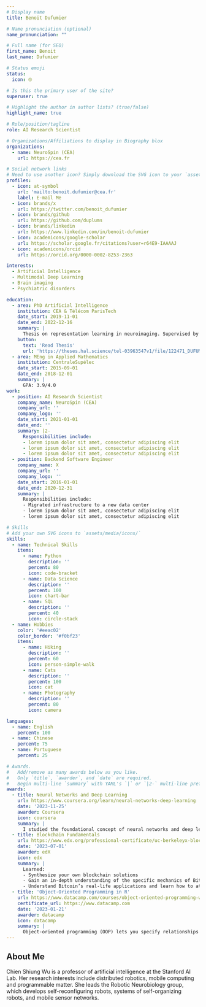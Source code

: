 ```yaml
---
# Display name
title: Benoit Dufumier

# Name pronunciation (optional)
name_pronunciation: ""

# Full name (for SEO)
first_name: Benoit
last_name: Dufumier

# Status emoji
status:
  icon: 🤓

# Is this the primary user of the site?
superuser: true

# Highlight the author in author lists? (true/false)
highlight_name: true

# Role/position/tagline
role: AI Research Scientist

# Organizations/Affiliations to display in Biography blox
organizations:
  - name: NeuroSpin (CEA)
    url: https://cea.fr

# Social network links
# Need to use another icon? Simply download the SVG icon to your `assets/media/icons/` folder.
profiles:
  - icon: at-symbol
    url: 'mailto:benoit.dufumier@cea.fr'
    label: E-mail Me
  - icon: brands/x
    url: https://twitter.com/benoit_dufumier
  - icon: brands/github
    url: https://github.com/duplums
  - icon: brands/linkedin
    url: https://www.linkedin.com/in/benoit-dufumier
  - icon: academicons/google-scholar
    url: https://scholar.google.fr/citations?user=r64E9-IAAAAJ
  - icon: academicons/orcid
    url: https://orcid.org/0000-0002-8253-2363

interests:
  - Artificial Intelligence
  - Multimodal Deep Learning
  - Brain imaging
  - Psychiatric disorders

education:
  - area: PhD Artificial Intelligence
    institution: CEA & Télécom ParisTech
    date_start: 2019-11-01
    date_end: 2022-12-16
    summary: |
      Thesis on representation learning in neuroimaging. Supervised by [Dr. Edouard Duchesnay](https://duchesnay.github.io), [Prof. Pietro Gori](https://perso.telecom-paristech.fr/pgori) and [Prof. Arthur Tenenhaus](https://l2s.centralesupelec.fr/u/tenenhaus-arthur). Presented papers at top-tiers ML and medical imaging conferences (MICCAI, ICLR, ICML) with the contributions being published in 2 Springer journals (NeuroImage).
    button:
      text: 'Read Thesis'
      url: 'https://theses.hal.science/tel-03963547v1/file/122471_DUFUMIER_2022_archivage.pdf'
  - area: MEng in Applied Mathematics 
    institution: CentraleSupélec
    date_start: 2015-09-01
    date_end: 2018-12-01
    summary: |
      GPA: 3.9/4.0
work:
  - position: AI Research Scientist
    company_name: NeuroSpin (CEA) 
    company_url: ''
    company_logo: ''
    date_start: 2021-01-01
    date_end: ''
    summary: |2-
      Responsibilities include:
      - lorem ipsum dolor sit amet, consectetur adipiscing elit
      - lorem ipsum dolor sit amet, consectetur adipiscing elit
      - lorem ipsum dolor sit amet, consectetur adipiscing elit
  - position: Backend Software Engineer
    company_name: X
    company_url: ''
    company_logo: ''
    date_start: 2016-01-01
    date_end: 2020-12-31
    summary: |
      Responsibilities include:
      - Migrated infrastructure to a new data center
      - lorem ipsum dolor sit amet, consectetur adipiscing elit
      - lorem ipsum dolor sit amet, consectetur adipiscing elit

# Skills
# Add your own SVG icons to `assets/media/icons/`
skills:
  - name: Technical Skills
    items:
      - name: Python
        description: ''
        percent: 80
        icon: code-bracket
      - name: Data Science
        description: ''
        percent: 100
        icon: chart-bar
      - name: SQL
        description: ''
        percent: 40
        icon: circle-stack
  - name: Hobbies
    color: '#eeac02'
    color_border: '#f0bf23'
    items:
      - name: Hiking
        description: ''
        percent: 60
        icon: person-simple-walk
      - name: Cats
        description: ''
        percent: 100
        icon: cat
      - name: Photography
        description: ''
        percent: 80
        icon: camera

languages:
  - name: English
    percent: 100
  - name: Chinese
    percent: 75
  - name: Portuguese
    percent: 25

# Awards.
#   Add/remove as many awards below as you like.
#   Only `title`, `awarder`, and `date` are required.
#   Begin multi-line `summary` with YAML's `|` or `|2-` multi-line prefix and indent 2 spaces below.
awards:
  - title: Neural Networks and Deep Learning
    url: https://www.coursera.org/learn/neural-networks-deep-learning
    date: '2023-11-25'
    awarder: Coursera
    icon: coursera
    summary: |
      I studied the foundational concept of neural networks and deep learning. By the end, I was familiar with the significant technological trends driving the rise of deep learning; build, train, and apply fully connected deep neural networks; implement efficient (vectorized) neural networks; identify key parameters in a neural network’s architecture; and apply deep learning to your own applications.
  - title: Blockchain Fundamentals
    url: https://www.edx.org/professional-certificate/uc-berkeleyx-blockchain-fundamentals
    date: '2023-07-01'
    awarder: edX
    icon: edx
    summary: |
      Learned:
      - Synthesize your own blockchain solutions
      - Gain an in-depth understanding of the specific mechanics of Bitcoin
      - Understand Bitcoin’s real-life applications and learn how to attack and destroy Bitcoin, Ethereum, smart contracts and Dapps, and alternatives to Bitcoin’s Proof-of-Work consensus algorithm
  - title: 'Object-Oriented Programming in R'
    url: https://www.datacamp.com/courses/object-oriented-programming-with-s3-and-r6-in-r
    certificate_url: https://www.datacamp.com
    date: '2023-01-21'
    awarder: datacamp
    icon: datacamp
    summary: |
      Object-oriented programming (OOP) lets you specify relationships between functions and the objects that they can act on, helping you manage complexity in your code. This is an intermediate level course, providing an introduction to OOP, using the S3 and R6 systems. S3 is a great day-to-day R programming tool that simplifies some of the functions that you write. R6 is especially useful for industry-specific analyses, working with web APIs, and building GUIs.
---
```


## About Me

Chien Shiung Wu is a professor of artificial intelligence at the Stanford AI Lab. Her research interests include distributed robotics, mobile computing and programmable matter. She leads the Robotic Neurobiology group, which develops self-reconfiguring robots, systems of self-organizing robots, and mobile sensor networks.
